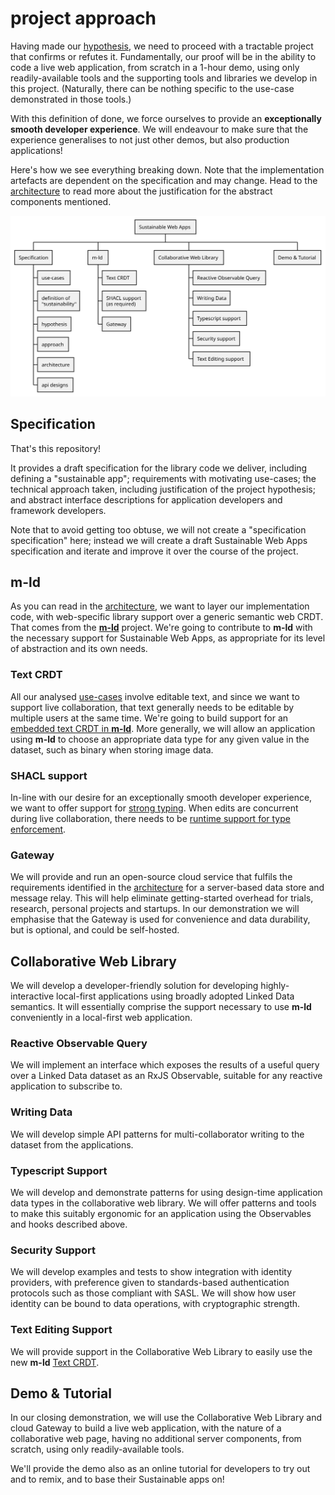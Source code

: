 # project approach

Having made our [hypothesis](hypothesis.md), we need to proceed with a tractable project that confirms or refutes it. Fundamentally, our proof will be in the ability to code a live web application, from scratch in a 1-hour demo, using only readily-available tools and the supporting tools and libraries we develop in this project. (Naturally, there can be nothing specific to the use-case demonstrated in those tools.)

With this definition of done, we force ourselves to provide an **exceptionally smooth developer experience**. We will endeavour to make sure that the experience generalises to not just other demos, but also production applications!

Here's how we see everything breaking down. Note that the implementation artefacts are dependent on the specification and may change. Head to the [architecture](architecture.md) to read more about the justification for the abstract components mentioned.

![work breakdown](img/approach.wbs.svg)

## Specification

That's this repository!

It provides a draft specification for the library code we deliver, including defining a "sustainable app"; requirements with motivating use-cases; the technical approach taken, including justification of the project hypothesis; and abstract interface descriptions for application developers and framework developers.

Note that to avoid getting too obtuse, we will not create a "specification specification" here; instead we will create a draft Sustainable Web Apps specification and iterate and improve it over the course of the project.

## m-ld

As you can read in the [architecture](architecture.md), we want to layer our implementation code, with web-specific library support over a generic semantic web CRDT. That comes from the [**m-ld**](https://m-ld.org/) project. We're going to contribute to **m-ld** with the necessary support for Sustainable Web Apps, as appropriate for its level of abstraction and its own needs.

### Text CRDT

All our analysed [use-cases](../use-cases.md) involve editable text, and since we want to support live collaboration, that text generally needs to be editable by multiple users at the same time. We're going to build support for an [embedded text CRDT in **m-ld**](https://github.com/m-ld/m-ld-spec/issues/35). More generally, we will allow an application using **m-ld** to choose an appropriate data type for any given value in the dataset, such as binary when storing image data.

### SHACL support

In-line with our desire for an exceptionally smooth developer experience, we want to offer support for [strong typing](#typescript-support). When edits are concurrent during live collaboration, there needs to be [runtime support for type enforcement](https://github.com/m-ld/m-ld-js/issues/124).

### Gateway

We will provide and run an open-source cloud service that fulfils the requirements identified in the [architecture](architecture.md) for a server-based data store and message relay. This will help eliminate getting-started overhead for trials, research, personal projects and startups. In our demonstration we will emphasise that the Gateway is used for convenience and data durability, but is optional, and could be self-hosted.

## Collaborative Web Library

We will develop a developer-friendly solution for developing highly-interactive local-first applications using broadly adopted Linked Data semantics. It will essentially comprise the support necessary to use **m-ld** conveniently in a local-first web application.

### Reactive Observable Query

We will implement an interface which exposes the results of a useful query over a Linked Data dataset as an RxJS Observable, suitable for any reactive application to subscribe to.

### Writing Data

We will develop simple API patterns for multi-collaborator writing to the dataset from the applications.

### Typescript Support

We will develop and demonstrate patterns for using design-time application data types in the collaborative web library. We will offer patterns and tools to make this suitably ergonomic for an application using the Observables and hooks described above.

### Security Support

We will develop examples and tests to show integration with identity providers, with preference given to standards-based authentication protocols such as those compliant with SASL. We will show how user identity can be bound to data operations, with cryptographic strength.

### Text Editing Support

We will provide support in the Collaborative Web Library to easily use the new **m-ld** [Text CRDT](#text-crdt).

## Demo & Tutorial

In our closing demonstration, we will use the Collaborative Web Library and cloud Gateway to build a live web application, with the nature of a collaborative web page, having no additional server components, from scratch, using only readily-available tools.

We'll provide the demo also as an online tutorial for developers to try out and to remix, and to base their Sustainable apps on!
